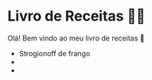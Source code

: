 # Livro de Receitas :man_cook:

Olá! Bem vindo ao meu livro de receitas :wave:

* Strogionoff de frango
* ​
* ​





